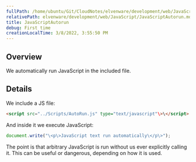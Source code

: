 ```yaml
---
fullPath: /home/ubuntu/Git/CloudNotes/elvenware/development/web/JavaScript/JavaScriptAutorun.md
relativePath: elvenware/development/web/JavaScript/JavaScriptAutorun.md
title: JavaScriptAutorun
debug: First time
creationLocalTime: 3/8/2022, 3:55:50 PM
---
```


<!-- toc -->
<!-- tocstop -->



## Overview

We automatically run JavaScript in the included file.

## Details

We include a JS file:

```html
<script src="../Scripts/AutoRun.js" type="text/javascript"\>\</script>
```

And inside it we execute JavaScript:

```javascript
document.write("\<p\>JavaScript text run automatically\</p\>");
```

The point is that arbitrary JavaScript is run without us ever explicitly
calling it. This can be useful or dangerous, depending on how it is
used.

 
<script src="/javascripts/dev-web/AutoRun.js" type="text/javascript"></script>
